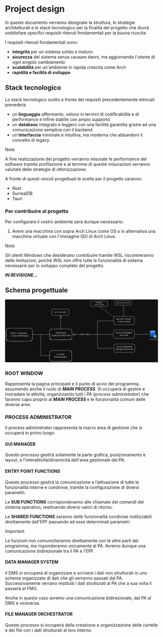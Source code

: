 # Project design

In questo documento verranno designate la struttura, le strategie architetturali e lo stack tecnologico per la finalità del progetto che dovrà soddisfare specifici requisiti ritenuti fondamentali per la buona riuscita.

I requisiti ritenuti fondamentali sono:

- **integrità** per un sistema solido e maturo
- **sicurezza** del sistema senza causare danni, ma aggiornando l'utente di ogni singolo cambiamento
- **scalabilità** per un'ambiente in rapida crescita come Arch
- **rapidità e facilità di sviluppo**

## Stack tecnologico

Lo stack tecnologico scelto a fronte dei requisiti precedentemente elencati prevederà:

- un **linguaggio** affermanto, veloce in termini di codificabilità e di performance e infine stabile con ampio supporto
- un **database** integrato e leggero con una facilità garantita grazie ad una comunicazione semplice con il backend
- un'**interfaccia** minimale e intuitiva, ma moderna che abbandoni il concetto di legacy.

>[!NOTE]
>
>A fine realizzazione del progetto verranno misurate le performance del software tramite profilazione e al termine di queste misurazioni verranno valutate delle strategie di ottimizzazione.

A fronte di questi vincoli progettuali le scelte per il progetto saranno:
- Rust
- SurrealDB
- Tauri

### Per contribuire al progetto

Per configurare il vostro ambiente sarà dunque necessario:

1. Avere una macchina con sopra Arch Linux come OS o in alternativa una macchina virtuale con l'immagine ISO di Arch Linux.

>[!NOTE]
>
> Gli utenti Windows che desiderano contribuire tramite WSL riscontreranno delle limitazioni, poiché WSL non offre tutte le funzionalità di sistema necessarie per lo sviluppo completo del progetto.

***IN REVISIONE...***

## Schema progettuale

![schema](/Structure-Schema.png)

### ROOT WINDOW
Rappresenta la pagina principale e il punto di avvio del programma, assumendo anche il ruolo di ***MAIN PROCESS***. Si occuperà di gestire e instradare le attività, organizzando tutti i PA (*process administrator*) che faranno capo proprio al ***MAIN PROCESS*** e le funzionalità comuni delle diverse aree.

### PROCESS ADMINISTRATOR 
Il process administrator rappresenta la macro area di gestione che si occuperà in primo luogo.

#### GUI MANAGER
Questo processo gestirà solamente la parte grafica, posizionamento e layout, e l'interattività/dinamicità dell'area gestionale del PA.

#### ENTRY POINT FUNCTIONS
Questo processo gestirà la comunicazione e l’attivazione di tutte le funzionalità interne e condivise, tramite la configurazione di diversi parametri.

Le **SUB FUNCTIONS** corrisponderanno alle chiamate dei comandi del sistema operativo, restituendo diversi valori di ritorno.

Le **SHARED FUNCTIONS** saranno delle funzionalità condivise riutilizzabili direttamente dall'EPF passando ad esse determinati parametri.

>[!IMPORTANT]
> 
> Le funzioni non comunicheranno direttamente con le altre parti del programma, ma risponderanno unicamente al PA.
> Avremo dunque una comunicazione bidirezionale tra il PA e l'EPF.

#### DATA MANAGER SYSTEM

Il DMS si occuperà di organizzare e scrivere i dati non strutturati in uno schema organizzato di dati che gli verranno passati dal PA. Successivamente verrano restituiti i dati strutturati al PA che a sua volta li passerà al FMO. 

Anche in questo caso avremo una comunicazione bidirezionale, dal PA al DMS e viceversa.

#### FILE MANAGER ORCHESTRATOR

Questo processo si occuperà della creazione e organizzazione delle cartelle e dei file con i dati strutturati al loro interno.
